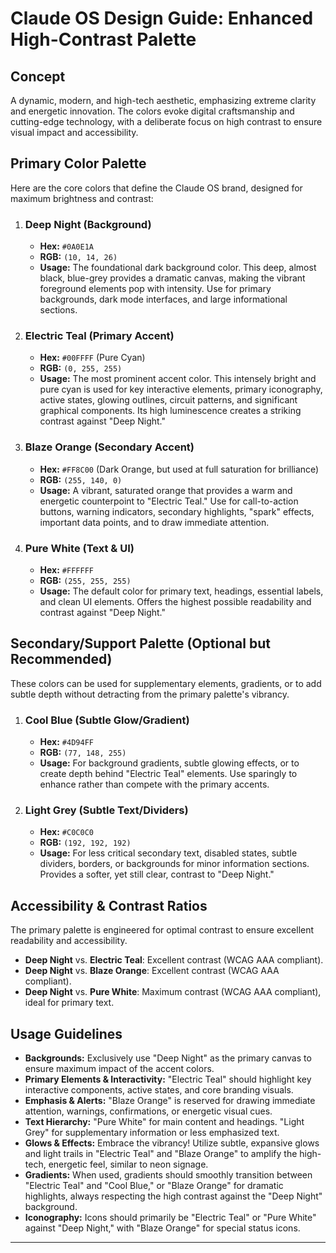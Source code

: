 # Claude OS Design Guide: Enhanced High-Contrast Palette

## Concept
A dynamic, modern, and high-tech aesthetic, emphasizing extreme clarity and energetic innovation. The colors evoke digital craftsmanship and cutting-edge technology, with a deliberate focus on high contrast to ensure visual impact and accessibility.

## Primary Color Palette

Here are the core colors that define the Claude OS brand, designed for maximum brightness and contrast:

1.  ### **Deep Night (Background)**
    * **Hex:** `#0A0E1A`
    * **RGB:** `(10, 14, 26)`
    * **Usage:** The foundational dark background color. This deep, almost black, blue-grey provides a dramatic canvas, making the vibrant foreground elements pop with intensity. Use for primary backgrounds, dark mode interfaces, and large informational sections.

2.  ### **Electric Teal (Primary Accent)**
    * **Hex:** `#00FFFF` (Pure Cyan)
    * **RGB:** `(0, 255, 255)`
    * **Usage:** The most prominent accent color. This intensely bright and pure cyan is used for key interactive elements, primary iconography, active states, glowing outlines, circuit patterns, and significant graphical components. Its high luminescence creates a striking contrast against "Deep Night."

3.  ### **Blaze Orange (Secondary Accent)**
    * **Hex:** `#FF8C00` (Dark Orange, but used at full saturation for brilliance)
    * **RGB:** `(255, 140, 0)`
    * **Usage:** A vibrant, saturated orange that provides a warm and energetic counterpoint to "Electric Teal." Use for call-to-action buttons, warning indicators, secondary highlights, "spark" effects, important data points, and to draw immediate attention.

4.  ### **Pure White (Text & UI)**
    * **Hex:** `#FFFFFF`
    * **RGB:** `(255, 255, 255)`
    * **Usage:** The default color for primary text, headings, essential labels, and clean UI elements. Offers the highest possible readability and contrast against "Deep Night."

## Secondary/Support Palette (Optional but Recommended)

These colors can be used for supplementary elements, gradients, or to add subtle depth without detracting from the primary palette's vibrancy.

1.  ### **Cool Blue (Subtle Glow/Gradient)**
    * **Hex:** `#4D94FF`
    * **RGB:** `(77, 148, 255)`
    * **Usage:** For background gradients, subtle glowing effects, or to create depth behind "Electric Teal" elements. Use sparingly to enhance rather than compete with the primary accents.

2.  ### **Light Grey (Subtle Text/Dividers)**
    * **Hex:** `#C0C0C0`
    * **RGB:** `(192, 192, 192)`
    * **Usage:** For less critical secondary text, disabled states, subtle dividers, borders, or backgrounds for minor information sections. Provides a softer, yet still clear, contrast to "Deep Night."

## Accessibility & Contrast Ratios

The primary palette is engineered for optimal contrast to ensure excellent readability and accessibility.

* **Deep Night** vs. **Electric Teal**: Excellent contrast (WCAG AAA compliant).
* **Deep Night** vs. **Blaze Orange**: Excellent contrast (WCAG AAA compliant).
* **Deep Night** vs. **Pure White**: Maximum contrast (WCAG AAA compliant), ideal for primary text.

## Usage Guidelines

* **Backgrounds:** Exclusively use "Deep Night" as the primary canvas to ensure maximum impact of the accent colors.
* **Primary Elements & Interactivity:** "Electric Teal" should highlight key interactive components, active states, and core branding visuals.
* **Emphasis & Alerts:** "Blaze Orange" is reserved for drawing immediate attention, warnings, confirmations, or energetic visual cues.
* **Text Hierarchy:** "Pure White" for main content and headings. "Light Grey" for supplementary information or less emphasized text.
* **Glows & Effects:** Embrace the vibrancy! Utilize subtle, expansive glows and light trails in "Electric Teal" and "Blaze Orange" to amplify the high-tech, energetic feel, similar to neon signage.
* **Gradients:** When used, gradients should smoothly transition between "Electric Teal" and "Cool Blue," or "Blaze Orange" for dramatic highlights, always respecting the high contrast against the "Deep Night" background.
* **Iconography:** Icons should primarily be "Electric Teal" or "Pure White" against "Deep Night," with "Blaze Orange" for special status icons.

---